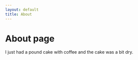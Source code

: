 ```yaml
---
layout: default
title: About
---
```

# About page

I just had a pound cake with coffee and the cake was a bit dry.
